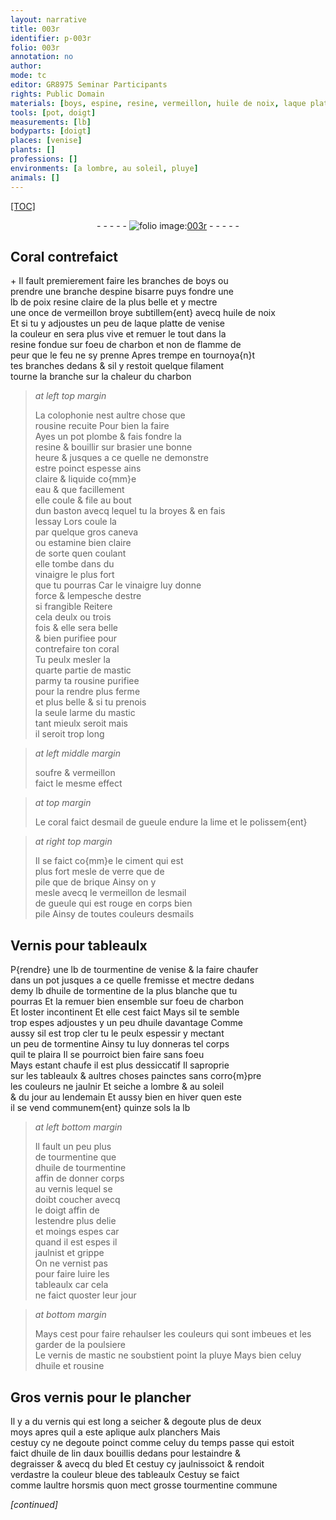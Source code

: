 ```yaml
---
layout: narrative
title: 003r
identifier: p-003r
folio: 003r
annotation: no
author:
mode: tc
editor: GR8975 Seminar Participants
rights: Public Domain
materials: [boys, espine, resine, vermeillon, huile de noix, laque platte de venise, charbon, colophonie, rousine, plombe, eau, caneva, estamine, vinaigre, coral, mastic, soufre, desmail de gueule, ciment, verre, brique, esmail, de gueule, esmails, Vernis, tourmentine de venise, huile de tormentine, huile, tormentine, tourmentine, huile de tourmentine, vernis, vernist, vernis de mastic, Gros vernis, huile de lin, aux, bled, grosse tourmentine commune]
tools: [pot, doigt]
measurements: [lb]
bodyparts: [doigt]
places: [venise]
plants: []
professions: []
environments: [a lombre, au soleil, pluye]
animals: []
---
```


<p><a href="{{ site.baseurl }}/diplomatic/">[TOC]</a></p><div class="folio" align="center">- - - - - <a href="http://gallica.bnf.fr/ark:/12148//f11.image" target="_blank"><img src="https://cu-mkp.github.io/2017-workshop-edition/assets/photo-icon.png" alt="folio image: " style="display:inline-block; margin-bottom:-3px;"/>003r</a> - - - - - </div>  
  

## Coral contrefaict

 \+ 
Il fault premierement faire les branches de <span class="m">boys</span> ou<br/> prendre une branche d<span class="m">espine</span> bisarre puys fondre une<br/> lb de poix <span class="m">resine</span> claire de la plus belle et y mectre<br/> une once de <span class="m">vermeillon</span> broye subtillem{ent} avecq <span class="m">huile de noix</span><br/> Et si tu y adjoustes un peu de <span class="m">laque platte de venise</span><br/> la couleur en sera plus vive et remuer le tout dans la<br/> <span class="m">resine</span> fondue sur foeu de <span class="m">charbon</span> et non de flamme de<br/> peur que le feu ne sy prenne Apres trempe en tournoya{n}t <br/> tes branches dedans & sil y restoit quelque filament<br/> tourne la branche sur la chaleur du <span class="m">charbon</span>
 
> *at left top margin*
> 
> 
>   La <span class="m">colophonie</span> nest aultre chose que<br/> <span class="m">rousine</span> recuite Pour bien la faire<br/> Ayes un <span class="tl">pot</span> <span class="m">plombe</span> & fais fondre la<br/> <span class="m">resine</span> & bouillir sur brasier une bonne<br/> heure & jusques a ce quelle ne demonstre<br/> estre poinct espesse ains<br/> claire & liquide co{mm}e<br/> <span class="m">eau</span> & que facillement<br/> elle coule & file au bout<br/> dun baston avecq lequel tu la broyes & en fais<br/> lessay Lors coule la<br/> par quelque gros <span class="m">caneva</span><br/> ou <span class="m">estamine</span> bien claire<br/> de sorte quen coulant<br/> elle tombe dans du<br/> <span class="m">vinaigre</span> le plus fort<br/> que tu pourras Car le <span class="m">vinaigre</span> luy donne<br/> force & lempesche destre<br/> si frangible Reitere<br/> cela deulx ou trois<br/> fois & elle sera belle<br/> & bien purifiee pour<br/> contrefaire ton <span class="m">coral</span><br/> Tu peulx mesler la<br/> quarte partie de <span class="m">mastic</span><br/> parmy ta <span class="m">rousine</span> purifiee<br/> pour la rendre plus ferme<br/> et plus belle & si tu prenois<br/> la seule larme du <span class="m">mastic</span><br/> tant mieulx seroit mais<br/> il seroit trop long
 
> *at left middle margin*
> 
> 
>   <span class="m">soufre</span> & <span class="m">vermeillon</span><br/> faict le mesme effect
 
> *at top margin*
> 
> 
>   Le <span class="m">coral</span> faict <span class="m">desmail de gueule</span> endure la lime et le polissem{ent}
 
> *at right top margin*
> 
> 
>   Il se faict co{mm}e le <span class="m">ciment</span> qui est<br/> plus fort mesle de <span class="m">verre</span> <span class="del">que de</span><br/> pile que de <span class="m">brique</span> Ainsy on y<br/> mesle avecq le <span class="m">vermeillon</span> de l<span class="m">esmail</span><br/> <span class="m">de gueule</span> qui est rouge en corps bien<br/> pile Ainsy de toutes couleurs d<span class="m">esmails</span>
 
 
  

## <span class="m">Vernis</span> pour tableaulx

 
P{rendre} une <span class="ms">lb</span> de <span class="m">tourmentine de <span class="pl">venise</span></span> & la faire chaufer<br/> dans un <span class="tl">pot</span> jusques a ce quelle fremisse et mectre dedans<br/> demy <span class="ms">lb</span> d<span class="m">huile de tormentine</span> de la plus blanche que tu<br/> pourras Et la remuer bien ensemble sur foeu de <span class="m">charbon</span><br/> Et loster incontinent Et <span class="del">elle</span> cest faict Mays sil te semble<br/> trop espes adjoustes y un peu d<span class="m">huile</span> davantage Comme<br/> aussy sil est trop cler tu le peulx espessir y mectant<br/> un peu de <span class="m">tormentine</span> Ainsy tu luy donneras tel corps<br/> quil te plaira Il se pourroict bien faire sans foeu<br/> Mays estant chaufe il est plus dessiccatif Il saproprie<br/> sur les tableaulx & aultres choses painctes sans corro{m}pre<br/> les couleurs ne jaulnir Et seiche <span class="env">a lombre</span> & <span class="env">au soleil</span><br/> & du <span class="tmp">jour au lendemain</span> Et aussy bien <span class="tmp">en hiver</span> qu<span class="tmp">en este</span><br/> il se vend communem{ent} quinze <span class="cn">sols</span> la <span class="ms">lb</span>
 
> *at left bottom margin*
> 
> 
>   Il fault un peu plus<br/> de <span class="m">tourmentine</span> que<br/> d<span class="m">huile de tourmentine</span><br/> affin de donner corps<br/> au <span class="m">vernis</span> lequel se<br/> doibt coucher avecq<br/> le <span class="tl"><span class="bp">doigt</span></span> affin de<br/> lestendre plus delie<br/> et moings espes car<br/> quand il est espes il<br/> jaulnist et grippe<br/> On ne <span class="m">vernist</span> pas<br/> pour faire luire les<br/> tableaulx car cela<br/> ne faict quoster leur jour
 
> *at bottom margin*
> 
> 
>   Mays cest pour faire rehaulser les couleurs qui sont imbeues et les garder de la poulsiere<br/> Le <span class="m">vernis de mastic</span> ne soubstient point la <span class="env">pluye</span> Mays bien celuy<br/> d<span class="m">huile</span> et <span class="m">rousine</span>
 
 
  

## <span class="m">Gros vernis</span> pour le plancher

 
Il y a du <span class="m">vernis</span> qui est long a seicher & degoute plus de deux<br/> <span class="tmp">moys</span> apres quil a este aplique aulx planchers Mais<br/> cestuy cy ne degoute poinct comme celuy <span class="tmp">du temps passe</span> qui estoit<br/> faict d<span class="m">huile de lin</span> d<span class="m">aux</span> bouillis dedans pour lestaindre &<br/> degraisser & avecq du <span class="m">bled</span> Et cestuy cy jaulnissoict & rendoit<br/> verdastre la couleur bleue des tableaulx Cestuy se faict<br/> comme laultre horsmis quon mect <span class="m">grosse tourmentine commune</span>
 
*[continued]*
 
